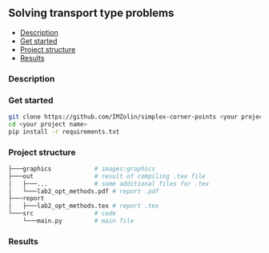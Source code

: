 ## Solving transport type problems
* [Description](#description)
* [Get started](#get-started)
* [Project structure](#project-structure)
* [Results](#results)


### Description

### Get started
```bash
git clone https://github.com/IMZolin/simplex-corner-points <your project name>
cd <your project name>
pip install -r requirements.txt
```

### Project structure
```bash
├───graphics            # images:graphics
├───out                 # result of compiling .tex file
│   ├───...             # some additional files for .tex
│   └───lab2_opt_methods.pdf # report .pdf
├───report
│   ├───lab2_opt_methods.tex # report .tex
└───src                 # code
    └───main.py         # main file
```

### Results

